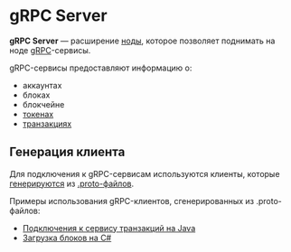 # gRPC Server

**gRPC Server** — расширение [ноды](/blockchain/node.md), которое позволяет поднимать на ноде [gRPC](https://en.wikipedia.org/wiki/GRPC)-сервисы.

gRPC-сервисы предоставляют информацию о:

* аккаунтах
* блоках
* блокчейне
* [токенах](/blockchain/token.md)
* [транзакциях](/blockchain/transaction.md)

## Генерация клиента

Для подключения к gRPC-сервисам используются клиенты, которые [генерируются](https://grpc.io/docs/tutorials/) из [.proto-файлов](https://github.com/wavesplatform/Waves/tree/master/grpc-server/src/main/protobuf).

Примеры использования gRPC-клиентов, сгенерированных из .proto-файлов:

* [Подключения к сервису транзакций на Java](https://github.com/wavesplatform/WavesJ/blob/master/examples/src/main/java/GRPCTest.java)
* [Загрузка блоков на C#](https://github.com/wavesplatform/WavesCS/blob/master/WavesCSTests/ProtobufTest.cs)

